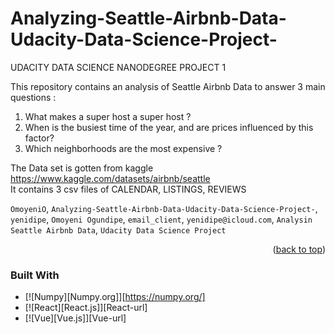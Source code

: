 # Analyzing-Seattle-Airbnb-Data-Udacity-Data-Science-Project-
UDACITY DATA SCIENCE NANODEGREE PROJECT 1 

This repository contains an analysis of Seattle Airbnb Data to answer 3 main questions : 
1. What makes a super host a super host ?
2. When is the busiest time of the year, and are prices influenced by this factor?
3. Which neighborhoods are the most expensive ?
 
The Data set is gotten from kaggle https://www.kaggle.com/datasets/airbnb/seattle  
It contains 3 csv files of CALENDAR, LISTINGS, REVIEWS

`OmoyeniO`, `Analyzing-Seattle-Airbnb-Data-Udacity-Data-Science-Project-`, `yenidipe`, `Omoyeni Ogundipe`, `email_client`, `yenidipe@icloud.com`, `Analysin Seattle Airbnb Data`, `Udacity Data Science Project`

<p align="right">(<a href="#readme-top">back to top</a>)</p>


### Built With

* [![Numpy][Numpy.org]][https://numpy.org/]
* [![React][React.js]][React-url]
* [![Vue][Vue.js]][Vue-url]
